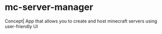 # mc-server-manager
Concept| App that allows you to create and host minecraft servers using user-friendly UI
